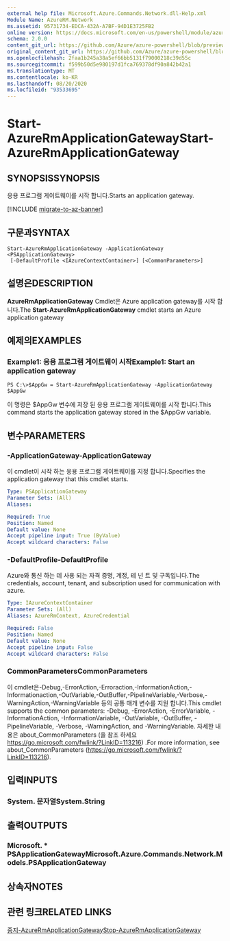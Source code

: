 ```yaml
---
external help file: Microsoft.Azure.Commands.Network.dll-Help.xml
Module Name: AzureRM.Network
ms.assetid: 95731734-EDCA-432A-A7BF-94D1E3725FB2
online version: https://docs.microsoft.com/en-us/powershell/module/azurerm.network/start-azurermapplicationgateway
schema: 2.0.0
content_git_url: https://github.com/Azure/azure-powershell/blob/preview/src/ResourceManager/Network/Commands.Network/help/Start-AzureRmApplicationGateway.md
original_content_git_url: https://github.com/Azure/azure-powershell/blob/preview/src/ResourceManager/Network/Commands.Network/help/Start-AzureRmApplicationGateway.md
ms.openlocfilehash: 2faa1b245a38a5ef66bb5131f79000218c39d55c
ms.sourcegitcommit: f599b50d5e980197d1fca769378df90a842b42a1
ms.translationtype: MT
ms.contentlocale: ko-KR
ms.lasthandoff: 08/20/2020
ms.locfileid: "93533695"
---
```

# <span data-ttu-id="11f64-101">Start-AzureRmApplicationGateway</span><span class="sxs-lookup"><span data-stu-id="11f64-101">Start-AzureRmApplicationGateway</span></span>

## <span data-ttu-id="11f64-102">SYNOPSIS</span><span class="sxs-lookup"><span data-stu-id="11f64-102">SYNOPSIS</span></span>
<span data-ttu-id="11f64-103">응용 프로그램 게이트웨이를 시작 합니다.</span><span class="sxs-lookup"><span data-stu-id="11f64-103">Starts an application gateway.</span></span>

[!INCLUDE [migrate-to-az-banner](../../includes/migrate-to-az-banner.md)]

## <span data-ttu-id="11f64-104">구문과</span><span class="sxs-lookup"><span data-stu-id="11f64-104">SYNTAX</span></span>

```
Start-AzureRmApplicationGateway -ApplicationGateway <PSApplicationGateway>
 [-DefaultProfile <IAzureContextContainer>] [<CommonParameters>]
```

## <span data-ttu-id="11f64-105">설명은</span><span class="sxs-lookup"><span data-stu-id="11f64-105">DESCRIPTION</span></span>
<span data-ttu-id="11f64-106">**AzureRmApplicationGateway** Cmdlet은 Azure application gateway를 시작 합니다.</span><span class="sxs-lookup"><span data-stu-id="11f64-106">The **Start-AzureRmApplicationGateway** cmdlet starts an Azure application gateway</span></span>

## <span data-ttu-id="11f64-107">예제의</span><span class="sxs-lookup"><span data-stu-id="11f64-107">EXAMPLES</span></span>

### <span data-ttu-id="11f64-108">Example1: 응용 프로그램 게이트웨이 시작</span><span class="sxs-lookup"><span data-stu-id="11f64-108">Example1: Start an application gateway</span></span>
```
PS C:\>$AppGw = Start-AzureRmApplicationGateway -ApplicationGateway $AppGw
```

<span data-ttu-id="11f64-109">이 명령은 $AppGw 변수에 저장 된 응용 프로그램 게이트웨이를 시작 합니다.</span><span class="sxs-lookup"><span data-stu-id="11f64-109">This command starts the application gateway stored in the $AppGw variable.</span></span>

## <span data-ttu-id="11f64-110">변수</span><span class="sxs-lookup"><span data-stu-id="11f64-110">PARAMETERS</span></span>

### <span data-ttu-id="11f64-111">-ApplicationGateway</span><span class="sxs-lookup"><span data-stu-id="11f64-111">-ApplicationGateway</span></span>
<span data-ttu-id="11f64-112">이 cmdlet이 시작 하는 응용 프로그램 게이트웨이를 지정 합니다.</span><span class="sxs-lookup"><span data-stu-id="11f64-112">Specifies the application gateway that this cmdlet starts.</span></span>

```yaml
Type: PSApplicationGateway
Parameter Sets: (All)
Aliases: 

Required: True
Position: Named
Default value: None
Accept pipeline input: True (ByValue)
Accept wildcard characters: False
```

### <span data-ttu-id="11f64-113">-DefaultProfile</span><span class="sxs-lookup"><span data-stu-id="11f64-113">-DefaultProfile</span></span>
<span data-ttu-id="11f64-114">Azure와 통신 하는 데 사용 되는 자격 증명, 계정, 테 넌 트 및 구독입니다.</span><span class="sxs-lookup"><span data-stu-id="11f64-114">The credentials, account, tenant, and subscription used for communication with azure.</span></span>

```yaml
Type: IAzureContextContainer
Parameter Sets: (All)
Aliases: AzureRmContext, AzureCredential

Required: False
Position: Named
Default value: None
Accept pipeline input: False
Accept wildcard characters: False
```

### <span data-ttu-id="11f64-115">CommonParameters</span><span class="sxs-lookup"><span data-stu-id="11f64-115">CommonParameters</span></span>
<span data-ttu-id="11f64-116">이 cmdlet은-Debug,-ErrorAction,-Erroraction,-InformationAction,-Informationaction,-OutVariable,-OutBuffer,-PipelineVariable,-Verbose,-WarningAction,-WarningVariable 등의 공통 매개 변수를 지원 합니다.</span><span class="sxs-lookup"><span data-stu-id="11f64-116">This cmdlet supports the common parameters: -Debug, -ErrorAction, -ErrorVariable, -InformationAction, -InformationVariable, -OutVariable, -OutBuffer, -PipelineVariable, -Verbose, -WarningAction, and -WarningVariable.</span></span> <span data-ttu-id="11f64-117">자세한 내용은 about_CommonParameters (을 참조 하세요 https://go.microsoft.com/fwlink/?LinkID=113216) .</span><span class="sxs-lookup"><span data-stu-id="11f64-117">For more information, see about_CommonParameters (https://go.microsoft.com/fwlink/?LinkID=113216).</span></span>

## <span data-ttu-id="11f64-118">입력</span><span class="sxs-lookup"><span data-stu-id="11f64-118">INPUTS</span></span>

### <span data-ttu-id="11f64-119">System. 문자열</span><span class="sxs-lookup"><span data-stu-id="11f64-119">System.String</span></span>

## <span data-ttu-id="11f64-120">출력</span><span class="sxs-lookup"><span data-stu-id="11f64-120">OUTPUTS</span></span>

### <span data-ttu-id="11f64-121">Microsoft. \* PSApplicationGateway</span><span class="sxs-lookup"><span data-stu-id="11f64-121">Microsoft.Azure.Commands.Network.Models.PSApplicationGateway</span></span>

## <span data-ttu-id="11f64-122">상속자</span><span class="sxs-lookup"><span data-stu-id="11f64-122">NOTES</span></span>

## <span data-ttu-id="11f64-123">관련 링크</span><span class="sxs-lookup"><span data-stu-id="11f64-123">RELATED LINKS</span></span>

[<span data-ttu-id="11f64-124">중지-AzureRmApplicationGateway</span><span class="sxs-lookup"><span data-stu-id="11f64-124">Stop-AzureRmApplicationGateway</span></span>](./Stop-AzureRmApplicationGateway.md)


